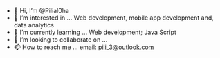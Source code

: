 - 👋 Hi, I’m @Pilial0ha
- 👀 I’m interested in ... Web development, mobile app development and, data analytics
- 🌱 I’m currently learning ... Web development; Java Script
- 💞️ I’m looking to collaborate on ... 
- 📫 How to reach me ... email: pili_3@outlook.com

<!---
Pilial0ha/Pilial0ha is a ✨ special ✨ repository because its `README.md` (this file) appears on your GitHub profile.
You can click the Preview link to take a look at your changes.
--->
